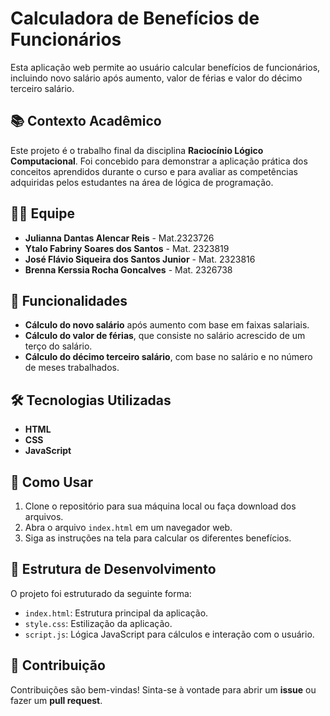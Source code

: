# Calculadora de Benefícios de Funcionários

Esta aplicação web permite ao usuário calcular benefícios de funcionários, incluindo novo salário após aumento, valor de férias e valor do décimo terceiro salário.

## 📚 Contexto Acadêmico

Este projeto é o trabalho final da disciplina **Raciocínio Lógico Computacional**. Foi concebido para demonstrar a aplicação prática dos conceitos aprendidos durante o curso e para avaliar as competências adquiridas pelos estudantes na área de lógica de programação.

## 🧑‍💻 Equipe

- **Julianna Dantas Alencar Reis** - Mat.2323726
- **Ytalo Fabriny Soares dos Santos** - Mat. 2323819
- **José Flávio Siqueira dos Santos Junior** - Mat. 2323816
- **Brenna Kerssia Rocha Goncalves** - Mat. 2326738

## 🌟 Funcionalidades

- **Cálculo do novo salário** após aumento com base em faixas salariais.
- **Cálculo do valor de férias**, que consiste no salário acrescido de um terço do salário.
- **Cálculo do décimo terceiro salário**, com base no salário e no número de meses trabalhados.

## 🛠 Tecnologias Utilizadas

- **HTML**
- **CSS**
- **JavaScript**

## 🚀 Como Usar

1. Clone o repositório para sua máquina local ou faça download dos arquivos.
2. Abra o arquivo `index.html` em um navegador web.
3. Siga as instruções na tela para calcular os diferentes benefícios.

## 📂 Estrutura de Desenvolvimento

O projeto foi estruturado da seguinte forma:

- `index.html`: Estrutura principal da aplicação.
- `style.css`: Estilização da aplicação.
- `script.js`: Lógica JavaScript para cálculos e interação com o usuário.

## 🤝 Contribuição

Contribuições são bem-vindas! Sinta-se à vontade para abrir um **issue** ou fazer um **pull request**.
